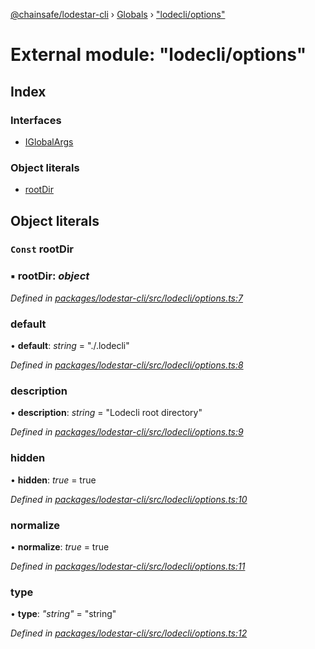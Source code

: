 [@chainsafe/lodestar-cli](../README.md) › [Globals](../globals.md) › ["lodecli/options"](_lodecli_options_.md)

# External module: "lodecli/options"

## Index

### Interfaces

* [IGlobalArgs](../interfaces/_lodecli_options_.iglobalargs.md)

### Object literals

* [rootDir](_lodecli_options_.md#const-rootdir)

## Object literals

### `Const` rootDir

### ▪ **rootDir**: *object*

*Defined in [packages/lodestar-cli/src/lodecli/options.ts:7](https://github.com/ChainSafe/lodestar/blob/2c3cae9/packages/lodestar-cli/src/lodecli/options.ts#L7)*

###  default

• **default**: *string* = "./.lodecli"

*Defined in [packages/lodestar-cli/src/lodecli/options.ts:8](https://github.com/ChainSafe/lodestar/blob/2c3cae9/packages/lodestar-cli/src/lodecli/options.ts#L8)*

###  description

• **description**: *string* = "Lodecli root directory"

*Defined in [packages/lodestar-cli/src/lodecli/options.ts:9](https://github.com/ChainSafe/lodestar/blob/2c3cae9/packages/lodestar-cli/src/lodecli/options.ts#L9)*

###  hidden

• **hidden**: *true* = true

*Defined in [packages/lodestar-cli/src/lodecli/options.ts:10](https://github.com/ChainSafe/lodestar/blob/2c3cae9/packages/lodestar-cli/src/lodecli/options.ts#L10)*

###  normalize

• **normalize**: *true* = true

*Defined in [packages/lodestar-cli/src/lodecli/options.ts:11](https://github.com/ChainSafe/lodestar/blob/2c3cae9/packages/lodestar-cli/src/lodecli/options.ts#L11)*

###  type

• **type**: *"string"* = "string"

*Defined in [packages/lodestar-cli/src/lodecli/options.ts:12](https://github.com/ChainSafe/lodestar/blob/2c3cae9/packages/lodestar-cli/src/lodecli/options.ts#L12)*

